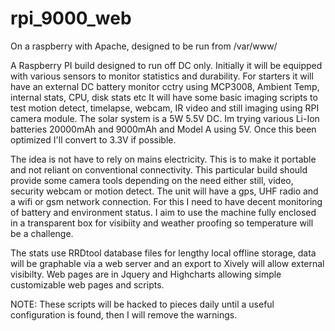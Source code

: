 rpi_9000_web
===========
On a raspberry with Apache, designed to be run from /var/www/

A Raspberry PI build designed to run off DC only. Initially it will be equipped with various sensors to monitor statistics and durability. For starters it will have an external DC battery monitor cctry using MCP3008, Ambient Temp, internal stats, CPU, disk stats etc It will have some basic imaging scripts to test motion detect, timelapse, webcam, IR video and still imaging using RPI camera module. The solar system is a 5W 5.5V DC. Im trying various Li-Ion batteries 20000mAh and 9000mAh and Model A using 5V. Once this been optimized I'll convert to 3.3V if possible.

The idea is not have to rely on mains electricity. This is to make it portable and not reliant on conventional connectivity. This particular build should provide some camera tools depending on the need either still, video, security webcam or motion detect. The unit will have a gps, UHF radio and a wifi or gsm network connection. For this I need to have decent monitoring of battery and environment status. I aim to use the machine fully enclosed in a transparent box for visibiity and weather proofing so temperature will be a challenge.

The stats use RRDtool database files for lengthy local offline storage, data will be graphable via a web server and an export to Xively will allow external visibilty. Web pages are in Jquery and Highcharts allowing simple customizable web pages and scripts.


NOTE: These scripts will be hacked to pieces daily until a useful configuration is found, then I will remove the warnings.
